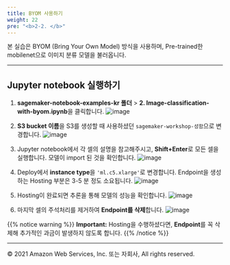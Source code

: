 ```yaml
---
title: BYOM 사용하기
weight: 22
pre: "<b>2-2. </b>"
---
```


본 실습은 BYOM (Bring Your Own Model) 방식을 사용하며, Pre-trained한 mobilenet으로 이미지 분류 모델을 불러옵니다.

---

## Jupyter notebook 실행하기

1. **sagemaker-notebook-examples-kr 폴더** > **2. Image-classification-with-byom.ipynb**을 클릭합니다.
![image](/images/20_notebook/20_pre-trained/pt-notebook.png)

2. **S3 bucket 이름**을 S3를 생성할 때 사용하셨던 `sagemaker-workshop-성함`으로 변경합니다.
![image](/images/20_notebook/20_pre-trained/replace.png)

3. Jupyter notebook에서 각 셀의 설명을 참고해주시고, **Shift+Enter**로 모든 셀을 실행합니다. 모델이 import 된 것을 확인합니다.
![image](/images/20_notebook/20_pre-trained/result.png)

4. Deploy에서 **instance type**을 `'ml.c5.xlarge'`로 변경합니다. Endpoint을 생성하는 Hosting 부분은 3-5 분 정도 소요됩니다. 
![image](/images/20_notebook/20_pre-trained/deploy.png)

5. Hosting이 완료되면 추론을 통해 모델의 성능을 확인합니다.
![image](/images/20_notebook/20_pre-trained/hosting.png)

6. 마지막 셀의 주석처리를 제거하여 **Endpoint를 삭제**합니다.
![image](/images/20_notebook/20_pre-trained/delete-endpoint.png)

{{% notice warning %}}
**Important:** Hosting을 수행하셨다면, **Endpoint**를 꼭 삭제해 추가적인 과금이 발생하지 않도록 합니다.
{{% /notice %}}

---

© 2021 Amazon Web Services, Inc. 또는 자회사, All rights reserved.
